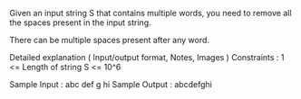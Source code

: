 Given an input string S that contains multiple words, you need to remove all the spaces present in the input string.

There can be multiple spaces present after any word.

Detailed explanation ( Input/output format, Notes, Images )
Constraints :
1 <= Length of string S <= 10^6

Sample Input :
abc def g hi
Sample Output :
abcdefghi